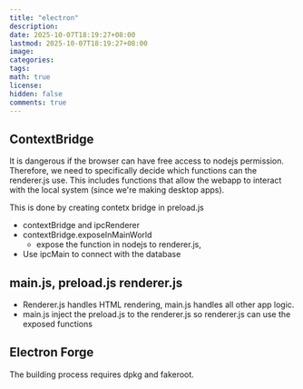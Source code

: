 ```yaml
---
title: "electron"
description: 
date: 2025-10-07T18:19:27+08:00
lastmod: 2025-10-07T18:19:27+08:00
image: 
categories: 
tags: 
math: true
license: 
hidden: false
comments: true
---
```


## ContextBridge
It is dangerous if the browser can have free access to nodejs permission. Therefore, we need to specifically decide which functions can the renderer.js use. This includes functions that allow the webapp to interact with the local system (since we're making desktop apps).

This is done by creating contetx bridge in preload.js
- contextBridge and ipcRenderer
- contextBridge.exposeInMainWorld
    - expose the function in nodejs to renderer.js, 
- Use ipcMain to connect with the database

## main.js, preload.js renderer.js
- Renderer.js handles HTML rendering, main.js handles all other app logic.
- main.js inject the preload.js to the renderer.js so renderer.js can use the exposed functions

## Electron Forge
The building process requires dpkg and fakeroot.

